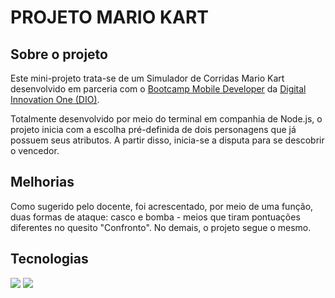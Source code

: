 # PROJETO MARIO KART

## Sobre o projeto

Este mini-projeto trata-se de um Simulador de Corridas Mario Kart desenvolvido em parceria com o [Bootcamp Mobile Developer](https://web.dio.me/track/59a0deed-a8a6-4a7d-8d4e-4c958a772412) da [Digital Innovation One (DIO)](https://web.dio.me/home). 

Totalmente desenvolvido por meio do terminal em companhia de Node.js, o projeto inicia com a escolha pré-definida de dois personagens que já possuem seus atributos. A partir disso, inicia-se a disputa para se descobrir o vencedor.

## Melhorias

Como sugerido pelo docente, foi acrescentado, por meio de uma função, duas formas de ataque: casco e bomba - meios que tiram pontuações diferentes no quesito "Confronto". No demais, o projeto segue o mesmo.

## Tecnologias
![](https://img.shields.io/badge/-Node.js-217a00?logo=nodedotjs&logoColor=white&style=plastic)
![](https://img.shields.io/badge/-JavaScript-fbff00?logo=javascript&logoColor=white&style=plastic)
